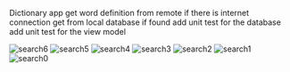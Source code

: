 Dictionary app get word definition from remote if there is internet connection get from local database if found
add unit test for the database 
add unit test for the view model

![search6](https://github.com/user-attachments/assets/506fe860-ee9a-4b2c-ba8a-8ecb4bcf8859)
![search5](https://github.com/user-attachments/assets/daac5e2c-a79e-4f14-a5ca-e1e922975149)
![search4](https://github.com/user-attachments/assets/d6b243f3-40f9-463b-b617-2e215508c734)
![search3](https://github.com/user-attachments/assets/34791f25-4583-4306-98d9-865ff66de9fc)
![search2](https://github.com/user-attachments/assets/b628c31b-7b0b-4c77-a036-7a2bf476cc8a)
![search1](https://github.com/user-attachments/assets/8905f4b5-b9b8-4978-b6b8-11223b1f4ece)
![search0](https://github.com/user-attachments/assets/8a79d984-6753-4fcc-95c8-1ec7dabd2b15)
